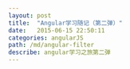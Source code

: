 ```yaml
---
layout: post
title:  "Angular学习随记（第二弹）"
date:   2015-06-15 22:50:11
categories: angularJS
path: /md/angular-filter
describe: angular学习之旅第二弹
---
```


